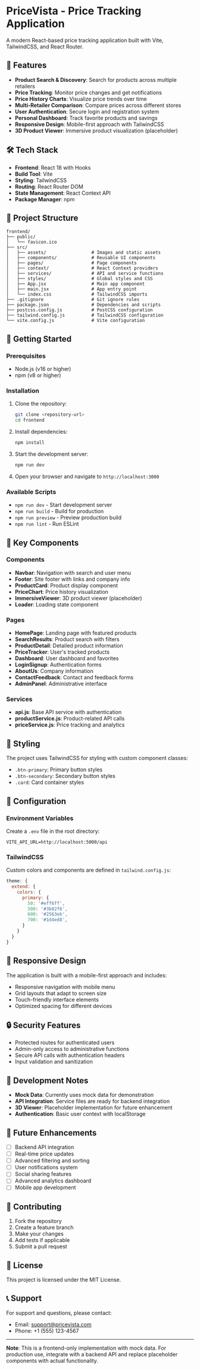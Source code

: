# PriceVista - Price Tracking Application

A modern React-based price tracking application built with Vite, TailwindCSS, and React Router.

## 🚀 Features

- **Product Search & Discovery**: Search for products across multiple retailers
- **Price Tracking**: Monitor price changes and get notifications
- **Price History Charts**: Visualize price trends over time
- **Multi-Retailer Comparison**: Compare prices across different stores
- **User Authentication**: Secure login and registration system
- **Personal Dashboard**: Track favorite products and savings
- **Responsive Design**: Mobile-first approach with TailwindCSS
- **3D Product Viewer**: Immersive product visualization (placeholder)

## 🛠️ Tech Stack

- **Frontend**: React 18 with Hooks
- **Build Tool**: Vite
- **Styling**: TailwindCSS
- **Routing**: React Router DOM
- **State Management**: React Context API
- **Package Manager**: npm

## 📁 Project Structure

```
frontend/
├── public/
│   └── favicon.ico
├── src/
│   ├── assets/                 # Images and static assets
│   ├── components/             # Reusable UI components
│   ├── pages/                  # Page components
│   ├── context/                # React Context providers
│   ├── services/               # API and service functions
│   ├── styles/                 # Global styles and CSS
│   ├── App.jsx                 # Main app component
│   ├── main.jsx                # App entry point
│   └── index.css               # TailwindCSS imports
├── .gitignore                  # Git ignore rules
├── package.json                # Dependencies and scripts
├── postcss.config.js           # PostCSS configuration
├── tailwind.config.js          # TailwindCSS configuration
└── vite.config.js              # Vite configuration
```

## 🚀 Getting Started

### Prerequisites

- Node.js (v16 or higher)
- npm (v8 or higher)

### Installation

1. Clone the repository:
   ```bash
   git clone <repository-url>
   cd frontend
   ```

2. Install dependencies:
   ```bash
   npm install
   ```

3. Start the development server:
   ```bash
   npm run dev
   ```

4. Open your browser and navigate to `http://localhost:3000`

### Available Scripts

- `npm run dev` - Start development server
- `npm run build` - Build for production
- `npm run preview` - Preview production build
- `npm run lint` - Run ESLint

## 🎯 Key Components

### Components
- **Navbar**: Navigation with search and user menu
- **Footer**: Site footer with links and company info
- **ProductCard**: Product display component
- **PriceChart**: Price history visualization
- **ImmersiveViewer**: 3D product viewer (placeholder)
- **Loader**: Loading state component

### Pages
- **HomePage**: Landing page with featured products
- **SearchResults**: Product search with filters
- **ProductDetail**: Detailed product information
- **PriceTracker**: User's tracked products
- **Dashboard**: User dashboard and favorites
- **LoginSignup**: Authentication forms
- **AboutUs**: Company information
- **ContactFeedback**: Contact and feedback forms
- **AdminPanel**: Administrative interface

### Services
- **api.js**: Base API service with authentication
- **productService.js**: Product-related API calls
- **priceService.js**: Price tracking and analytics

## 🎨 Styling

The project uses TailwindCSS for styling with custom component classes:

- `.btn-primary`: Primary button styles
- `.btn-secondary`: Secondary button styles
- `.card`: Card container styles

## 🔧 Configuration

### Environment Variables

Create a `.env` file in the root directory:

```env
VITE_API_URL=http://localhost:5000/api
```

### TailwindCSS

Custom colors and components are defined in `tailwind.config.js`:

```javascript
theme: {
  extend: {
    colors: {
      primary: {
        50: '#eff6ff',
        500: '#3b82f6',
        600: '#2563eb',
        700: '#1d4ed8',
      }
    }
  }
}
```

## 📱 Responsive Design

The application is built with a mobile-first approach and includes:

- Responsive navigation with mobile menu
- Grid layouts that adapt to screen size
- Touch-friendly interface elements
- Optimized spacing for different devices

## 🔒 Security Features

- Protected routes for authenticated users
- Admin-only access to administrative functions
- Secure API calls with authentication headers
- Input validation and sanitization

## 🚧 Development Notes

- **Mock Data**: Currently uses mock data for demonstration
- **API Integration**: Service files are ready for backend integration
- **3D Viewer**: Placeholder implementation for future enhancement
- **Authentication**: Basic user context with localStorage

## 🎯 Future Enhancements

- [ ] Backend API integration
- [ ] Real-time price updates
- [ ] Advanced filtering and sorting
- [ ] User notifications system
- [ ] Social sharing features
- [ ] Advanced analytics dashboard
- [ ] Mobile app development

## 🤝 Contributing

1. Fork the repository
2. Create a feature branch
3. Make your changes
4. Add tests if applicable
5. Submit a pull request

## 📄 License

This project is licensed under the MIT License.

## 📞 Support

For support and questions, please contact:
- Email: support@pricevista.com
- Phone: +1 (555) 123-4567

---

**Note**: This is a frontend-only implementation with mock data. For production use, integrate with a backend API and replace placeholder components with actual functionality. 